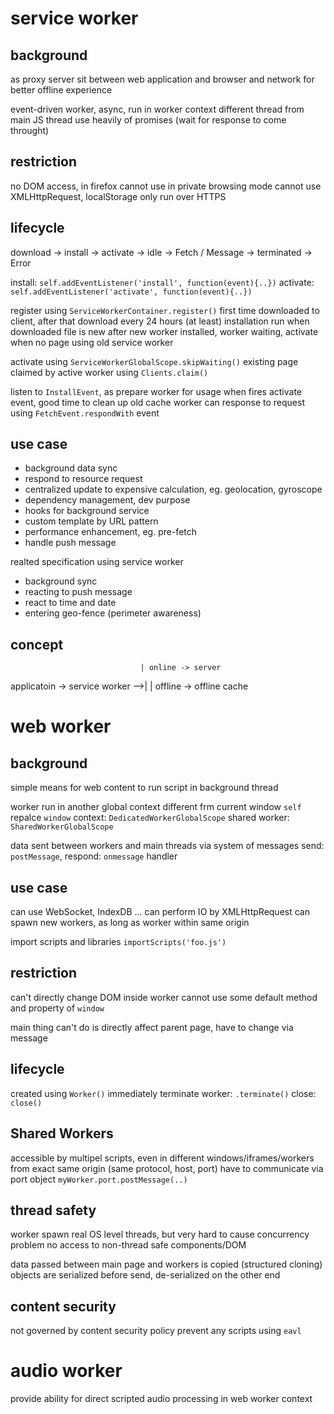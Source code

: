 # service worker
## background
as proxy server sit between web application and browser and network
for better offline experience

event-driven worker, async, run in worker context
different thread from main JS thread
use heavily of promises (wait for response to come throught)

## restriction
no DOM access, in firefox cannot use in private browsing mode
cannot use XMLHttpRequest, localStorage
only run over HTTPS

## lifecycle
download -> install -> activate -> idle -> Fetch / Message
                                        -> terminated
                    -> Error

install: `self.addEventListener('install', function(event){..})`
activate: `self.addEventListener('activate', function(event){..})`

register using `ServiceWorkerContainer.register()` 
first time downloaded to client, after that download every 24 hours (at least)
installation run when downloaded file is new
after new worker installed, worker waiting, activate when no page using old service worker

activate using `ServiceWorkerGlobalScope.skipWaiting()`
existing page claimed by active worker using `Clients.claim()`

listen to `InstallEvent`, as prepare worker for usage when fires
activate event, good time to clean up old cache
worker can response to request using `FetchEvent.respondWith` event

## use case
- background data sync
- respond to resource request
- centralized update to expensive calculation, eg. geolocation, gyroscope
- dependency management, dev purpose
- hooks for background service
- custom template by URL pattern
- performance enhancement, eg. pre-fetch 
- handle push message

realted specification using service worker
- background sync
- reacting to push message
- react to time and date
- entering geo-fence (perimeter awareness)

## concept
                                 | online -> server
applicatoin -> service worker -->|
                                 | offline -> offline cache



# web worker
## background
simple means for web content to run script in background thread

worker run in another global context different frm current window
`self` repalce `window`
context: `DedicatedWorkerGlobalScope`
shared worker: `SharedWorkerGlobalScope`

data sent between workers and main threads via system of messages
send: `postMessage`, respond: `onmessage` handler

## use case
can use WebSocket, IndexDB ...
can perform IO by XMLHttpRequest
can spawn new workers, as long as worker within same origin

import scripts and libraries
`importScripts('foo.js')`

## restriction
can't directly change DOM inside worker
cannot use some default method and property of `window`

main thing can't do is directly affect parent page, have to change via message

## lifecycle
created using `Worker()`
immediately terminate worker: `.terminate()`
close: `close()`

## Shared Workers
accessible by multipel scripts, even in different windows/iframes/workers
from exact same origin (same protocol, host, port)
have to communicate via port object
`myWorker.port.postMessage(..)`

## thread safety
worker spawn real OS level threads, but very hard to cause concurrency problem
no access to non-thread safe components/DOM

data passed between main page and workers is copied (structured cloning)
objects are serialized before send, de-serialized on the other end

## content security
not governed by content security policy
prevent any scripts using `eavl`


# audio worker
provide ability for direct scripted audio processing in web worker context
















